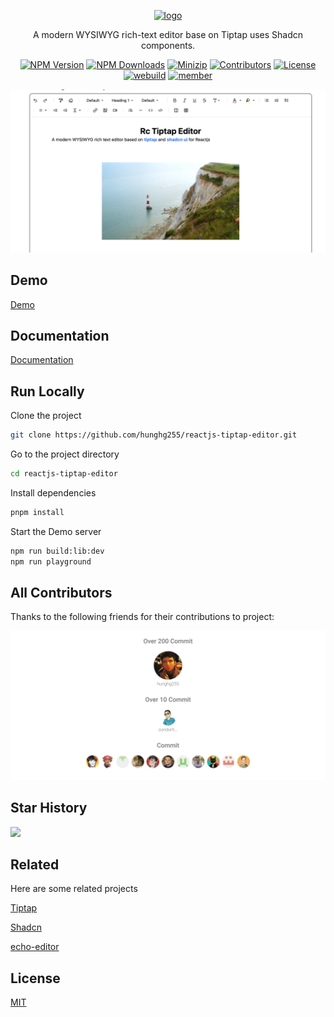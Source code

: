 <p align="center">
<a href="https://www.npmjs.com/package/reactjs-tiptap-editor" target="_blank" rel="noopener noreferrer">
<img src="https://api.iconify.design/ic:round-wysiwyg.svg?color=%23bbdf58" alt="logo" width='100'/></a>
</p>

<p align="center">
 A modern WYSIWYG rich-text editor base on Tiptap uses Shadcn components.
</p>

<p align="center">
  <a href="https://www.npmjs.com/package/reactjs-tiptap-editor" target="_blank" rel="noopener noreferrer"><img src="https://badge.fury.io/js/reactjs-tiptap-editor.svg" alt="NPM Version" /></a>
  <a href="https://www.npmjs.com/package/reactjs-tiptap-editor" target="_blank" rel="noopener noreferrer"><img src="https://img.shields.io/npm/dt/reactjs-tiptap-editor.svg?logo=npm" alt="NPM Downloads" /></a>
  <a href="https://bundlephobia.com/result?p=reactjs-tiptap-editor" target="_blank" rel="noopener noreferrer"><img src="https://img.shields.io/bundlephobia/minzip/reactjs-tiptap-editor" alt="Minizip" /></a>
  <a href="https://github.com/hunghg255/reactjs-tiptap-editor/graphs/contributors" target="_blank" rel="noopener noreferrer"><img src="https://img.shields.io/badge/all_contributors-1-orange.svg" alt="Contributors" /></a>
  <a href="https://github.com/hunghg255/reactjs-tiptap-editor/blob/main/LICENSE" target="_blank" rel="noopener noreferrer"><img src="https://badgen.net/github/license/hunghg255/reactjs-tiptap-editor" alt="License" /></a>
  <a href="https://webuild.community" target="_blank" rel="noopener noreferrer"><img src="https://raw.githubusercontent.com/webuild-community/badge/master/svg/love.svg" alt="webuild" /></a>
  <a href="https://webuild.community" target="_blank" rel="noopener noreferrer"><img src="https://raw.githubusercontent.com/webuild-community/badge/master/svg/WeBuild.svg" alt="member" /></a>
</p>

![App Screenshot](./screenshot/screenshot.png)

## Demo

[Demo](https://reactjs-tiptap-editor-playground.vercel.app/)

## Documentation

[Documentation](https://reactjs-tiptap-editor.vercel.app/)

## Run Locally

Clone the project

```bash
git clone https://github.com/hunghg255/reactjs-tiptap-editor.git
```

Go to the project directory

```bash
cd reactjs-tiptap-editor
```

Install dependencies

```bash
pnpm install
```

Start the Demo server

```bash
npm run build:lib:dev
npm run playground
```

## All Contributors

Thanks to the following friends for their contributions to project:

![App Screenshot](./screenshot/contributor-wide.svg)

## Star History

<img src="https://api.star-history.com/svg?repos=hunghg255/reactjs-tiptap-editor" />

## Related

Here are some related projects

[Tiptap](https://tiptap.dev)

[Shadcn](https://ui.shadcn.com/)

[echo-editor](https://github.com/Seedsa/echo-editor)

## License

[MIT](./LICENSE)
